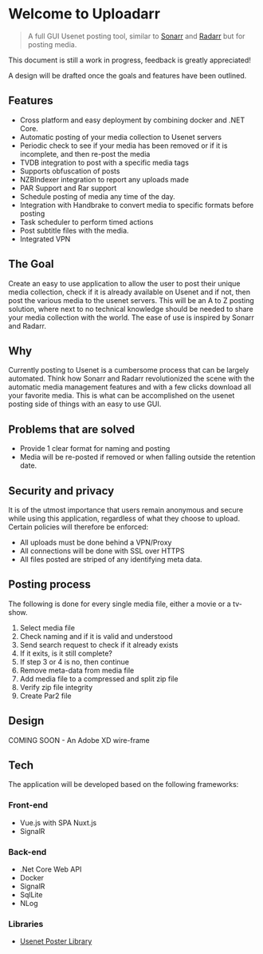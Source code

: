 # Welcome to Uploadarr

> A full GUI Usenet posting tool, similar to [Sonarr](https://github.com/Sonarr/Sonarr) and [Radarr](https://github.com/Radarr/Radarr) but for posting media.

This document is still a work in progress, feedback is greatly appreciated!

A design will be drafted once the goals and features have been outlined.

## Features

- Cross platform and easy deployment by combining docker and .NET Core.
- Automatic posting of your media collection to Usenet servers
- Periodic check to see if your media has been removed or if it is incomplete, and then re-post the media
- TVDB integration to post with a specific media tags
- Supports obfuscation of posts
- NZBIndexer integration to report any uploads made
- PAR Support and Rar support
- Schedule posting of media any time of the day.
- Integration with Handbrake to convert media to specific formats before posting
- Task scheduler to perform timed actions
- Post subtitle files with the media.
- Integrated VPN

## The Goal

Create an easy to use application to allow the user to post their unique media collection, check if it is already available on Usenet and if not, then post the various media to the usenet servers. This will be an A to Z posting solution, where next to no technical knowledge should be needed to share your media collection with the world. The ease of use is inspired by Sonarr and Radarr.

## Why

Currently posting to Usenet is a cumbersome process that can be largely automated. Think how Sonarr and Radarr revolutionized the scene with the automatic media management features and with a few clicks download all your favorite media. This is what can be accomplished on the usenet posting side of things with an easy to use GUI.

## Problems that are solved

- Provide 1 clear format for naming and posting
- Media will be re-posted if removed or when falling outside the retention date.  

## Security and privacy

It is of the utmost importance that users remain anonymous and secure while using this application, regardless of what they choose to upload. Certain policies will therefore be enforced:

- All uploads must be done behind a VPN/Proxy
- All connections will be done with SSL over HTTPS
- All files posted are striped of any identifying meta data.

## Posting process

The following is done for every single media file, either a movie or a tv-show.

1. Select media file
2. Check naming and if it is valid and understood
3. Send search request to check if it already exists
4. If it exits, is it still complete?
5. If step 3 or 4 is no, then continue
6. Remove meta-data from media file
7. Add media file to a compressed and split zip file
8. Verify zip file integrity
9. Create Par2 file

## Design

COMING SOON - An Adobe XD wire-frame

## Tech

The application will be developed based on the following frameworks:

### Front-end

- Vue.js with SPA Nuxt.js
- SignalR

### Back-end

- .Net Core Web API
- Docker
- SignalR
- SqlLite
- NLog
  
### Libraries

- [Usenet Poster Library](https://github.com/keimpema/usenet)
